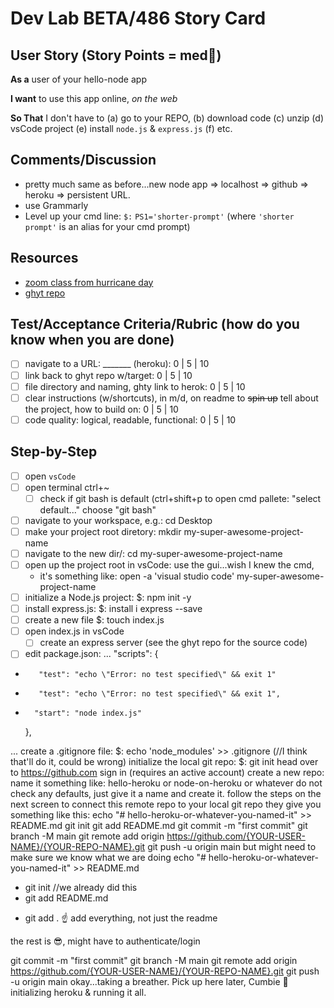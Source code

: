 # Dev Lab BETA/486 Story Card 

## User Story (Story Points = med👕) 

**As a** user of your hello-node app

**I want** to use this app online, _on the web_

**So That** I don't have to (a) go to your REPO, (b) download code (c) unzip (d) vsCode project (e) install `node.js` & `express.js` (f) etc. 

## Comments/Discussion
- pretty much same as before...new node app => localhost => github => heroku => persistent URL. 
- use Grammarly 
- Level up your cmd line: `$:` `PS1='shorter-prompt'` (where `'shorter prompt'` is an alias for your cmd prompt)

## Resources
- [zoom class from hurricane day](https://una.zoom.us/rec/share/hdLvEpmjxIi5Ffv4VOp7pMumW8c473fVKLWxyJW_mGz4X83P8M7Gf00kM3cOXCQ.RtMy181jXMG1RScW?startTime=1630431327000) 
- [ghyt repo](https://github.com/barrycumbie/hello-heroku)

## Test/Acceptance Criteria/Rubric (how do you know when you are done) 

- [ ] navigate to a URL: _______ (heroku): 0 | 5 | 10
- [ ] link back to ghyt repo w/target: 0 | 5 | 10
- [ ] file directory and naming, ghty link to herok: 0 | 5 | 10 
- [ ] clear instructions (w/shortcuts), in m/d, on readme to <del>spin up</del> tell about the project, how to build on: 0 | 5 | 10 
- [ ] code quality: logical, readable, functional: 0 | 5 | 10  

## Step-by-Step

- [ ] open `vsCode `
- [ ] open terminal ctrl+~
   - [ ] check if git bash is default (ctrl+shift+p to open cmd pallete: "select default..." choose "git bash"
- [ ] navigate to your workspace, e.g.: cd Desktop
- [ ] make your project root diretory: mkdir my-super-awesome-project-name
- [ ] navigate to the new dir/: cd my-super-awesome-project-name
- [ ] open up the project root in vsCode: use the gui...wish I knew the cmd,
   - it's something like: open -a 'visual studio code' my-super-awesome-project-name
- [ ] initialize a Node.js project: $: npm init -y
- [ ] install express.js: $: install i express --save
- [ ] create a new file $: touch index.js
- [ ] open index.js in vsCode
   - [ ] create an express server (see the ghyt repo for the source code)
- [ ] edit package.json:
...
"scripts": {
-        "test": "echo \"Error: no test specified\" && exit 1"
+        "test": "echo \"Error: no test specified\" && exit 1",
+       "start": "node index.js"
    },

...
 create a .gitignore file: $: echo 'node_modules' >> .gitignore (//I think that'll do it, could be wrong)
 initialize the local git repo: $: git init
 head over to https://github.com
 sign in (requires an active account)
 create a new repo: name it something like: hello-heroku or node-on-heroku or whatever
 do not check any defaults, just give it a name and create it.
 follow the steps on the next screen to connect this remote repo to your local git repo
 they give you something like this:
echo "# hello-heroku-or-whatever-you-named-it" >> README.md
git init
git add README.md
git commit -m "first commit"
git branch -M main
git remote add origin https://github.com/{YOUR-USER-NAME}/{YOUR-REPO-NAME}.git
git push -u origin main
 but might need to make sure we know what we are doing
echo "# hello-heroku-or-whatever-you-named-it" >> README.md
- git init //we already did this
- git add README.md
+ git add . 
☝️ add everything, not just the readme

the rest is 😎, might have to authenticate/login

git commit -m "first commit"
git branch -M main
git remote add origin https://github.com/{YOUR-USER-NAME}/{YOUR-REPO-NAME}.git
git push -u origin main
okay...taking a breather. Pick up here later, Cumbie 🦖 initializing heroku & running it all.
